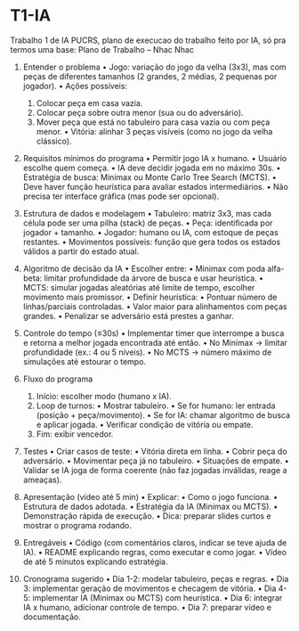 # T1-IA
Trabalho 1 de IA PUCRS, plano de execucao do trabalho feito por IA, só pra termos uma base:
Plano de Trabalho – Nhac Nhac

1. Entender o problema
	•	Jogo: variação do jogo da velha (3x3), mas com peças de diferentes tamanhos (2 grandes, 2 médias, 2 pequenas por jogador).
	•	Ações possíveis:
	1.	Colocar peça em casa vazia.
	2.	Colocar peça sobre outra menor (sua ou do adversário).
	3.	Mover peça que está no tabuleiro para casa vazia ou com peça menor.
	•	Vitória: alinhar 3 peças visíveis (como no jogo da velha clássico).

2. Requisitos mínimos do programa
	•	Permitir jogo IA x humano.
	•	Usuário escolhe quem começa.
	•	IA deve decidir jogada em no máximo 30s.
	•	Estratégia de busca: Minimax ou Monte Carlo Tree Search (MCTS).
	•	Deve haver função heurística para avaliar estados intermediários.
	•	Não precisa ter interface gráfica (mas pode ser opcional).

3. Estrutura de dados e modelagem
	•	Tabuleiro: matriz 3x3, mas cada célula pode ser uma pilha (stack) de peças.
	•	Peça: identificada por jogador + tamanho.
	•	Jogador: humano ou IA, com estoque de peças restantes.
	•	Movimentos possíveis: função que gera todos os estados válidos a partir do estado atual.

4. Algoritmo de decisão da IA
	•	Escolher entre:
	•	Minimax com poda alfa-beta: limitar profundidade da árvore de busca e usar heurística.
	•	MCTS: simular jogadas aleatórias até limite de tempo, escolher movimento mais promissor.
	•	Definir heurística:
	•	Pontuar número de linhas/parciais controladas.
	•	Valor maior para alinhamentos com peças grandes.
	•	Penalizar se adversário está prestes a ganhar.

5. Controle do tempo (≤30s)
	•	Implementar timer que interrompe a busca e retorna a melhor jogada encontrada até então.
	•	No Minimax → limitar profundidade (ex.: 4 ou 5 níveis).
	•	No MCTS → número máximo de simulações até estourar o tempo.

6. Fluxo do programa
	1.	Início: escolher modo (humano x IA).
	2.	Loop de turnos:
	•	Mostrar tabuleiro.
	•	Se for humano: ler entrada (posição + peça/movimento).
	•	Se for IA: chamar algoritmo de busca e aplicar jogada.
	•	Verificar condição de vitória ou empate.
	3.	Fim: exibir vencedor.

7. Testes
	•	Criar casos de teste:
	•	Vitória direta em linha.
	•	Cobrir peça do adversário.
	•	Movimentar peça já no tabuleiro.
	•	Situações de empate.
	•	Validar se IA joga de forma coerente (não faz jogadas inválidas, reage a ameaças).

8. Apresentação (vídeo até 5 min)
	•	Explicar:
	•	Como o jogo funciona.
	•	Estrutura de dados adotada.
	•	Estratégia da IA (Minimax ou MCTS).
	•	Demonstração rápida de execução.
	•	Dica: preparar slides curtos e mostrar o programa rodando.

9. Entregáveis
	•	Código (com comentários claros, indicar se teve ajuda de IA).
	•	README explicando regras, como executar e como jogar.
	•	Vídeo de até 5 minutos explicando estratégia.

10. Cronograma sugerido
	•	Dia 1-2: modelar tabuleiro, peças e regras.
	•	Dia 3: implementar geração de movimentos e checagem de vitória.
	•	Dia 4-5: implementar IA (Minimax ou MCTS) com heurística.
	•	Dia 6: integrar IA x humano, adicionar controle de tempo.
	•	Dia 7: preparar vídeo e documentação.
